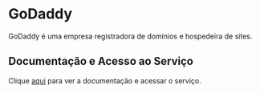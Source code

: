 # GoDaddy

GoDaddy é uma empresa registradora de domínios e hospedeira de sites.

## Documentação e Acesso ao Serviço

Clique [aqui](https://www.godaddy.com) para ver a documentação e acessar o serviço.